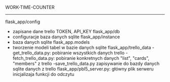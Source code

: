 WORK-TIME-COUNTER

************************************************************************************************
flask_app/config
- zapisane dane trello TOKEN, API_KEY
flask_app/db
- configuracje baza danych sqlite
flask_app/instance
- baza danych sqlite
flask_app.models
- tworzenie modeli tabel w bazie danych sqlite
flask_app/trello_data
-get_trello_data.py: pobiranie wszystkich danych trello
-fetch_trello_data.py: pobiranie konkretnych danych "list", "cards", "members" z trello 
-save_trello_data.py zapisywanie do bazdy danych sqlite danych z trello
flask_app/pbl5_server.py: główny plik serweru inicjalizaja funkcji do odczytu 
 
